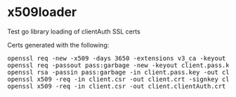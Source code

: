 x509loader
==========

Test go library loading of clientAuth SSL certs


Certs generated with the following:
<pre>
openssl req -new -x509 -days 3650 -extensions v3_ca -keyout ca.key -out ca.crt
openssl req -passout pass:garbage -new -keyout client.pass.key -out client.csr
openssl rsa -passin pass:garbage -in client.pass.key -out client.key
openssl x509 -req -in client.csr -out client.crt -signkey client.key -CA ca.crt -CAkey ca.key -CAcreateserial -days 365
openssl x509 -req -in client.csr -out client.clientAuth.crt -signkey client.key -CA ca.crt -CAkey ca.key -CAcreateserial -days 365 -addtrust clientAuth
</pre>
